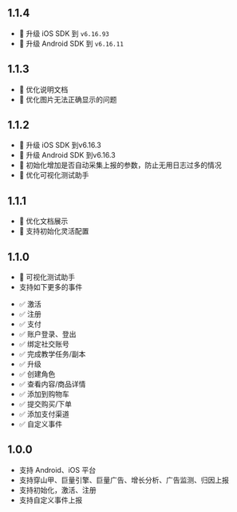 ## 1.1.4
* 🍎 升级 iOS SDK 到 `v6.16.93`
* 🤖 升级 Android SDK 到 `v6.16.11`

## 1.1.3
* 💄 优化说明文档
* 📱 优化图片无法正确显示的问题

## 1.1.2

* 🍎 升级 iOS SDK 到v6.16.3
* 🤖 升级 Android SDK 到v6.16.3
* 🌟 初始化增加是否自动采集上报的参数，防止无用日志过多的情况
* 📱 优化可视化测试助手

## 1.1.1

* 📝 优化文档展示
* 📱 支持初始化灵活配置

## 1.1.0

* 📱 可视化测试助手
* 支持如下更多的事件
- ✅ 激活
- ✅ 注册
- ✅ 支付
- ✅ 账户登录、登出
- ✅ 绑定社交账号
- ✅ 完成教学任务/副本
- ✅ 升级
- ✅ 创建角色
- ✅ 查看内容/商品详情
- ✅ 添加到购物车
- ✅ 提交购买/下单
- ✅ 添加支付渠道
- ✅ 自定义事件


## 1.0.0

* 支持 Android、iOS 平台
* 支持穿山甲、巨量引擎、巨量广告、增长分析、广告监测、归因上报
* 支持初始化，激活、注册
* 支持自定义事件上报
